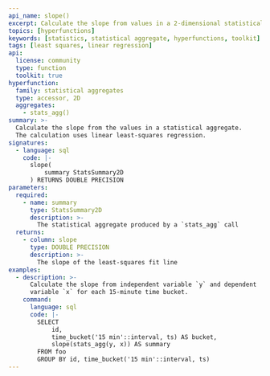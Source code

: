 ```yaml
---
api_name: slope()
excerpt: Calculate the slope from values in a 2-dimensional statistical aggregate
topics: [hyperfunctions]
keywords: [statistics, statistical aggregate, hyperfunctions, toolkit]
tags: [least squares, linear regression]
api:
  license: community
  type: function
  toolkit: true
hyperfunction:
  family: statistical aggregates
  type: accessor, 2D
  aggregates:
    - stats_agg()
summary: >-
  Calculate the slope from the values in a statistical aggregate.
  The calculation uses linear least-squares regression.
signatures:
  - language: sql
    code: |-
      slope(
          summary StatsSummary2D
      ) RETURNS DOUBLE PRECISION
parameters:
  required:
    - name: summary
      type: StatsSummary2D
      description: >-
        The statistical aggregate produced by a `stats_agg` call
  returns:
    - column: slope
      type: DOUBLE PRECISION
      description: >-
        The slope of the least-squares fit line
examples:
  - description: >-
      Calculate the slope from independent variable `y` and dependent
      variable `x` for each 15-minute time bucket.
    command:
      language: sql
      code: |-
        SELECT
            id,
            time_bucket('15 min'::interval, ts) AS bucket,
            slope(stats_agg(y, x)) AS summary
        FROM foo
        GROUP BY id, time_bucket('15 min'::interval, ts)
---
```


